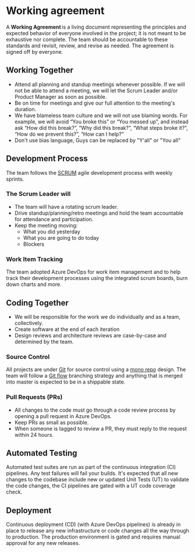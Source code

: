 # Working agreement

A **Working Agreement** is a living document representing the principles and expected behavior of everyone involved in the project; it is not meant to be exhaustive nor complete. The team should be accountable to these standards and revisit, review, and revise as needed. The agreement is signed off by everyone.

## Working Together

- Attend all planning and standup meetings whenever possible. If we will not be able to attend a meeting, we will let the Scrum Leader and/or Product Manager as soon as possible.
- Be on time for meetings and give our full attention to the meeting's duration.
- We have blameless team culture and we will not use blaming words. For example, we will avoid “You broke this” or “You messed up”, and instead ask “How did this break?”, “Why did this break?”, “What steps broke it?”, “How do we prevent this?”, “How can I help?”
- Don't use bias language, Guys can be replaced by "Y'all" or "You all"

## Development Process

The team follows the [SCRUM](<https://en.wikipedia.org/wiki/Scrum_(software_development)>) agile development process with weekly sprints.

### The Scrum Leader will

- The team will have a rotating scrum leader.
- Drive standup/planning/retro meetings and hold the team accountable for attendance and participation.
- Keep the meeting moving:
  - What you did yesterday
  - What you are going to do today
  - Blockers

### Work Item Tracking

The team adopted Azure DevOps for work item management and to help track their development processes using the integrated scrum boards, burn down charts and more.

## Coding Together

- We will be responsible for the work we do individually and as a team, collectively.
- Create software at the end of each iteration
- Design reviews and architecture reviews are case-by-case and determined by the team.

### Source Control

All projects are under [Git](https://git-scm.com/) for source control using a [mono repo](https://www.atlassian.com/git/tutorials/monorepos) design. The team will follow a [Git flow](https://docs.microsoft.com/en-us/azure/architecture/framework/devops/gitflow-branch-workflow) branching strategy and anything that is merged into master is expected to be in a shippable state.

### Pull Requests (PRs)

- All changes to the code must go through a code review process by opening a pull request in Azure DevOps.
- Keep PRs as small as possible.
- When someone is tagged to review a PR, they must reply to the request within 24 hours.

## Automated Testing

Automated test suites are run as part of the continuous integration (CI) pipelines. Any test failures will fail your builds. It's expected that all new changes to the codebase include new or updated Unit Tests (UT) to validate the code changes, the CI pipelines are gated with a UT code coverage check.

## Deployment

Continuous deployment (CD) (with Azure DevOps pipelines) is already in place to release any new infrastructure or code changes all the way through to production. The production environment is gated and requires manual approval for any new releases.
